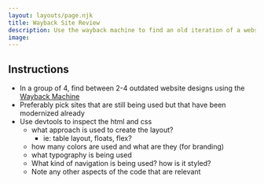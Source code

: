 ```yaml
---
layout: layouts/page.njk
title: Wayback Site Review
description: Use the wayback machine to find an old iteration of a website. Review the site assets (images, icons, typefaces), html, and css.
image:
---
```


## Instructions

- In a group of 4, find between 2-4 outdated website designs using the [Wayback Machine](https://web.archive.org/)
- Preferably pick sites that are still being used but that have been modernized already
- Use devtools to inspect the html and css
  - what approach is used to create the layout?
    - ie: table layout, floats, flex?
  - how many colors are used and what are they (for branding)
  - what typography is being used
  - What kind of navigation is being used? how is it styled?
  - Note any other aspects of the code that are relevant
